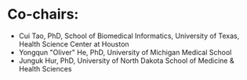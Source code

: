 # Co-chairs: 
- Cui Tao, PhD, School of Biomedical Informatics, University of Texas, Health Science Center at Houston
- Yongqun "Oliver" He, PhD, University of Michigan Medical School
- Junguk Hur, PhD, University of North Dakota School of Medicine & Health Sciences
